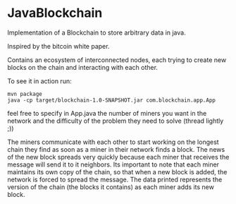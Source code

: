 # JavaBlockchain

Implementation of a Blockchain to store arbitrary data in java.

Inspired by the bitcoin white paper.

Contains an ecosystem of interconnected nodes, each trying to create new blocks on the chain and interacting with each other.

To see it in action run:

```
mvn package
java -cp target/blockchain-1.0-SNAPSHOT.jar com.blockchain.app.App
```

feel free to specify in App.java the number of miners you want in the network and the difficulty of the problem they need to solve (thread lightly ;))


The miners communicate with each other to start working on the longest chain they find as soon as a miner in their network finds a block. The news of the new block spreads very quickly because each miner that receives the message will send it to it neighbors.
Its important to note that each miner maintains its own copy of the chain, so that when a new block is added, the network is forced to spread the message.
The data printed represents the version of the chain (the blocks it contains) as each miner adds its new block.
